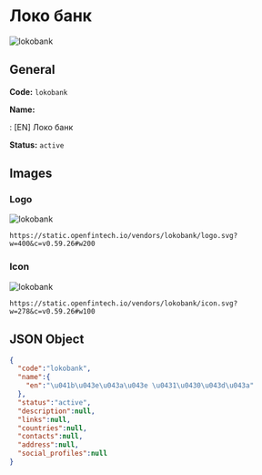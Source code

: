 
# Локо банк 
![lokobank](https://static.openfintech.io/vendors/lokobank/logo.svg?w=400&c=v0.59.26#w200)  

## General 
 
**Code:** `lokobank` 
 
**Name:** 
 
:	[EN] Локо банк 
 
**Status:** `active` 
 

## Images 

### Logo 
 
![lokobank](https://static.openfintech.io/vendors/lokobank/logo.svg?w=400&c=v0.59.26#w200)  

```
https://static.openfintech.io/vendors/lokobank/logo.svg?w=400&c=v0.59.26#w200
```  

### Icon 
 
![lokobank](https://static.openfintech.io/vendors/lokobank/icon.svg?w=278&c=v0.59.26#w100)  

```
https://static.openfintech.io/vendors/lokobank/icon.svg?w=278&c=v0.59.26#w100
```  

## JSON Object 

```json
{
  "code":"lokobank",
  "name":{
    "en":"\u041b\u043e\u043a\u043e \u0431\u0430\u043d\u043a"
  },
  "status":"active",
  "description":null,
  "links":null,
  "countries":null,
  "contacts":null,
  "address":null,
  "social_profiles":null
}
```  
